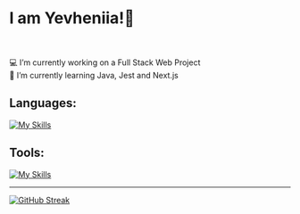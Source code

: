 # I am Yevheniia!👋
<br><br>💻 I’m currently working on a Full Stack Web Project<br>📖 I’m currently learning Java, Jest and Next.js<br>

## Languages:
[![My Skills](https://skillicons.dev/icons?i=html,css,js,java,materialui,mongodb,nodejs,express,react,tailwind)](https://skillicons.dev)

## Tools:
[![My Skills](https://skillicons.dev/icons?i=git,postman,vite,vscode,idea,atom)](https://skillicons.dev)


---

[![GitHub Streak](https://streak-stats.demolab.com?user=YevheniiaSimaka&theme=gotham&hide_border=true)](https://git.io/streak-stats)

